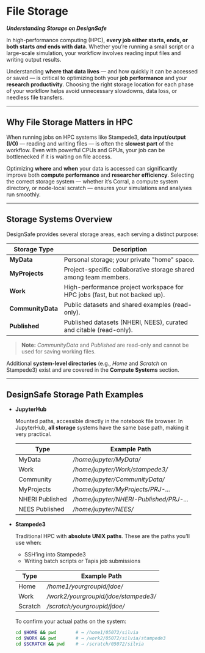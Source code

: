 # File Storage

***Understanding Storage on DesignSafe***

In high-performance computing (HPC), **every job either starts, ends, or both starts *and* ends with data**. Whether you’re running a small script or a large-scale simulation, your workflow involves reading input files and writing output results.

Understanding **where that data lives** — and how quickly it can be accessed or saved — is critical to optimizing both your **job performance** and your **research productivity**. Choosing the right storage location for each phase of your workflow helps avoid unnecessary slowdowns, data loss, or needless file transfers.

---

## Why File Storage Matters in HPC

When running jobs on HPC systems like Stampede3, **data input/output (I/O)** — reading and writing files — is often the **slowest part** of the workflow. Even with powerful CPUs and GPUs, your job can be bottlenecked if it is waiting on file access.

Optimizing **where** and **when** your data is accessed can significantly improve both **compute performance** and **researcher efficiency**. Selecting the correct storage system — whether it’s Corral, a compute system directory, or node-local scratch — ensures your simulations and analyses run smoothly.

---

## Storage Systems Overview

DesignSafe provides several storage areas, each serving a distinct purpose:

| Storage Type      | Description                                                                |
| ----------------- | -------------------------------------------------------------------------- |
| **MyData**        | Personal storage; your private "home" space.                               |
| **MyProjects**    | Project-specific collaborative storage shared among team members.          |
| **Work**          | High-performance project workspace for HPC jobs (fast, but not backed up). |
| **CommunityData** | Public datasets and shared examples (read-only).                           |
| **Published**     | Published datasets (NHERI, NEES), curated and citable (read-only).         |

> **Note:** *CommunityData* and *Published* are read-only and cannot be used for saving working files.

Additional **system-level directories** (e.g., *Home* and *Scratch* on Stampede3) exist and are covered in the **Compute Systems** section.


---

## DesignSafe Storage Path Examples

* **JupyterHub**
    
    Mounted paths, accessible directly in the notebook file browser. In JupyterHub, **all storage** systems have the same base path, making it very practical.
    
    | Type            | Example Path                            |
    | --------------- | --------------------------------------- |
    | MyData          | */home/jupyter/MyData/*                 |
    | Work            | */home/jupyter/Work/stampede3/*         |
    | Community       | */home/jupyter/CommunityData/*          |
    | MyProjects      | */home/jupyter/MyProjects/PRJ-...*      |
    | NHERI Published | */home/jupyter/NHERI-Published/PRJ-...* |
    | NEES Published  | */home/jupyter/NEES/*                   |


  
* **Stampede3**
    
    Traditional HPC with **absolute UNIX paths**. These are the paths you’ll use when:
    
    * SSH’ing into Stampede3
    * Writing batch scripts or Tapis job submissions
    
    | Type    | Example Path                         |
    | ------- | ------------------------------------ |
    | Home    | */home1/yourgroupid/jdoe/*           |
    | Work    | */work2/yourgroupid/jdoe/stampede3/* |
    | Scratch | */scratch/yourgroupid/jdoe/*         |
    
    To confirm your actual paths on the system:
    
    ```bash
    cd $HOME && pwd       # → /home1/05072/silvia
    cd $WORK && pwd       # → /work2/05072/silvia/stampede3
    cd $SCRATCH && pwd    # → /scratch/05072/silvia
    ```